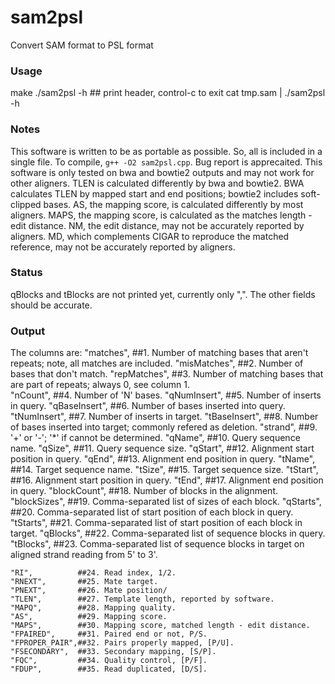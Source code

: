 # sam2psl
Convert SAM format to PSL format

### Usage
   make
   ./sam2psl -h  ## print header, control-c to exit
   cat tmp.sam | ./sam2psl -h 

### Notes
   This software is written to be as portable as possible. So, all is included in a single file. To compile, ```g++ -O2 sam2psl.cpp```. Bug report is apprecaited.
   This software is only tested on bwa and bowtie2 outputs and may not work for other aligners.
   TLEN is calculated differently by bwa and bowtie2. BWA calculates TLEN by mapped start and end positions; bowtie2 includes soft-clipped bases.
   AS, the mapping score, is calculated differently by most aligners.
   MAPS, the mapping score, is calculated as the matches length - edit distance.
   NM, the edit distance, may not be accurately reported by aligners.
   MD, which complements CIGAR to reproduce the matched reference, may not be accurately reported by aligners.

### Status
   qBlocks and tBlocks are not printed yet, currently only ",".
   The other fields should be accurate.

### Output
The columns are:
    "matches",     ##1.  Number of matching bases that aren't repeats; note, all matches are included. 
    "misMatches",  ##2.  Number of bases that don't match.
    "repMatches",  ##3.  Number of matching bases that are part of repeats; always 0, see column 1.  
    "nCount",      ##4.  Number of 'N' bases.
    "qNumInsert",  ##5.  Number of inserts in query.
    "qBaseInsert", ##6.  Number of bases inserted into query.
    "tNumInsert",  ##7.  Number of inserts in target.
    "tBaseInsert", ##8.  Number of bases inserted into target; commonly refered as deletion.
    "strand",      ##9.  '+' or '-'; '*' if cannot be determined.
    "qName",       ##10. Query sequence name.
    "qSize",       ##11. Query sequence size.
    "qStart",      ##12. Alignment start position in query.
    "qEnd",        ##13. Alignment end position in query.
    "tName",       ##14. Target sequence name.
    "tSize",       ##15. Target sequence size.
    "tStart",      ##16. Alignment start position in query.
    "tEnd",        ##17. Alignment end position in query.
    "blockCount",  ##18. Number of blocks in the alignment.
    "blockSizes",  ##19. Comma-separated list of sizes of each block.
    "qStarts",     ##20. Comma-separated list of start position of each block in query.
    "tStarts",     ##21. Comma-separated list of start position of each block in target.
    "qBlocks",     ##22. Comma-separated list of sequence blocks in query. 
    "tBlocks",     ##23. Comma-separated list of sequence blocks in target on aligned strand reading from 5' to 3'. 

    "RI",          ##24. Read index, 1/2.
    "RNEXT",       ##25. Mate target.
    "PNEXT",       ##26. Mate position/
    "TLEN",        ##27. Template length, reported by software. 
    "MAPQ",        ##28. Mapping quality.
    "AS",          ##29. Mapping score.
    "MAPS",        ##30. Mapping score, matched length - edit distance.
    "FPAIRED",     ##31. Paired end or not, P/S.
    "FPROPER_PAIR",##32. Pairs properly mapped, [P/U].
    "FSECONDARY",  ##33. Secondary mapping, [S/P].    
    "FQC",         ##34. Quality control, [P/F].
    "FDUP",        ##35. Read duplicated, [D/S].
